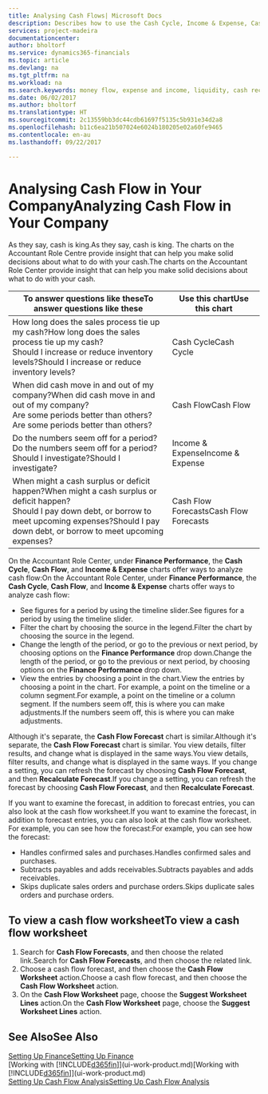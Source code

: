```yaml
---
title: Analysing Cash Flows| Microsoft Docs
description: Describes how to use the Cash Cycle, Income & Expense, Cash Flow, and Cash Flow Forecast charts to analyze the past and future flow of money in and out of your company.
services: project-madeira
documentationcenter: 
author: bholtorf
ms.service: dynamics365-financials
ms.topic: article
ms.devlang: na
ms.tgt_pltfrm: na
ms.workload: na
ms.search.keywords: money flow, expense and income, liquidity, cash receipts minus cash payments, Cartera
ms.date: 06/02/2017
ms.author: bholtorf
ms.translationtype: HT
ms.sourcegitcommit: 2c13559bb3dc44cdb61697f5135c5b931e34d2a8
ms.openlocfilehash: b11c6ea21b507024e6024b180205e02a60fe9465
ms.contentlocale: en-au
ms.lasthandoff: 09/22/2017

---
```

# <a name="analyzing-cash-flow-in-your-company"></a><span data-ttu-id="228a5-103">Analysing Cash Flow in Your Company</span><span class="sxs-lookup"><span data-stu-id="228a5-103">Analyzing Cash Flow in Your Company</span></span>
<span data-ttu-id="228a5-104">As they say, cash is king.</span><span class="sxs-lookup"><span data-stu-id="228a5-104">As they say, cash is king.</span></span> <span data-ttu-id="228a5-105">The charts on the Accountant Role Centre provide insight that can help you make solid decisions about what to do with your cash.</span><span class="sxs-lookup"><span data-stu-id="228a5-105">The charts on the Accountant Role Center provide insight that can help you make solid decisions about what to do with your cash.</span></span>  

| <span data-ttu-id="228a5-106">To answer questions like these</span><span class="sxs-lookup"><span data-stu-id="228a5-106">To answer questions like these</span></span> | <span data-ttu-id="228a5-107">Use this chart</span><span class="sxs-lookup"><span data-stu-id="228a5-107">Use this chart</span></span> |
| --- | --- |
| <span data-ttu-id="228a5-108">How long does the sales process tie up my cash?</span><span class="sxs-lookup"><span data-stu-id="228a5-108">How long does the sales process tie up my cash?</span></span></br> <span data-ttu-id="228a5-109">Should I increase or reduce inventory levels?</span><span class="sxs-lookup"><span data-stu-id="228a5-109">Should I increase or reduce inventory levels?</span></span> |<span data-ttu-id="228a5-110">Cash Cycle</span><span class="sxs-lookup"><span data-stu-id="228a5-110">Cash Cycle</span></span> |
| <span data-ttu-id="228a5-111">When did cash move in and out of my company?</span><span class="sxs-lookup"><span data-stu-id="228a5-111">When did cash move in and out of my company?</span></span></br> <span data-ttu-id="228a5-112">Are some periods better than others?</span><span class="sxs-lookup"><span data-stu-id="228a5-112">Are some periods better than others?</span></span> |<span data-ttu-id="228a5-113">Cash Flow</span><span class="sxs-lookup"><span data-stu-id="228a5-113">Cash Flow</span></span> |
| <span data-ttu-id="228a5-114">Do the numbers seem off for a period?</span><span class="sxs-lookup"><span data-stu-id="228a5-114">Do the numbers seem off for a period?</span></span></br> <span data-ttu-id="228a5-115">Should I investigate?</span><span class="sxs-lookup"><span data-stu-id="228a5-115">Should I investigate?</span></span> |<span data-ttu-id="228a5-116">Income & Expense</span><span class="sxs-lookup"><span data-stu-id="228a5-116">Income & Expense</span></span> |
| <span data-ttu-id="228a5-117">When might a cash surplus or deficit happen?</span><span class="sxs-lookup"><span data-stu-id="228a5-117">When might a cash surplus or deficit happen?</span></span></br> <span data-ttu-id="228a5-118">Should I pay down debt, or borrow to meet upcoming expenses?</span><span class="sxs-lookup"><span data-stu-id="228a5-118">Should I pay down debt, or borrow to meet upcoming expenses?</span></span> |<span data-ttu-id="228a5-119">Cash Flow Forecasts</span><span class="sxs-lookup"><span data-stu-id="228a5-119">Cash Flow Forecasts</span></span> |

<span data-ttu-id="228a5-120">On the Accountant Role Center, under **Finance Performance**, the **Cash Cycle**, **Cash Flow**, and **Income & Expense** charts offer ways to analyze cash flow:</span><span class="sxs-lookup"><span data-stu-id="228a5-120">On the Accountant Role Center, under **Finance Performance**, the **Cash Cycle**, **Cash Flow**, and **Income & Expense** charts offer ways to analyze cash flow:</span></span>  

* <span data-ttu-id="228a5-121">See figures for a period by using the timeline slider.</span><span class="sxs-lookup"><span data-stu-id="228a5-121">See figures for a period by using the timeline slider.</span></span>  
* <span data-ttu-id="228a5-122">Filter the chart by choosing the source in the legend.</span><span class="sxs-lookup"><span data-stu-id="228a5-122">Filter the chart by choosing the source in the legend.</span></span>  
* <span data-ttu-id="228a5-123">Change the length of the period, or go to the previous or next period, by choosing options on the **Finance Performance** drop down.</span><span class="sxs-lookup"><span data-stu-id="228a5-123">Change the length of the period, or go to the previous or next period, by choosing options on the **Finance Performance** drop down.</span></span>  
* <span data-ttu-id="228a5-124">View the entries by choosing a point in the chart.</span><span class="sxs-lookup"><span data-stu-id="228a5-124">View the entries by choosing a point in the chart.</span></span> <span data-ttu-id="228a5-125">For example, a point on the timeline or a column segment.</span><span class="sxs-lookup"><span data-stu-id="228a5-125">For example, a point on the timeline or a column segment.</span></span> <span data-ttu-id="228a5-126">If the numbers seem off, this is where you can make adjustments.</span><span class="sxs-lookup"><span data-stu-id="228a5-126">If the numbers seem off, this is where you can make adjustments.</span></span>  

<span data-ttu-id="228a5-127">Although it's separate, the **Cash Flow Forecast** chart is similar.</span><span class="sxs-lookup"><span data-stu-id="228a5-127">Although it's separate, the **Cash Flow Forecast** chart is similar.</span></span> <span data-ttu-id="228a5-128">You view details, filter results, and change what is displayed in the same ways.</span><span class="sxs-lookup"><span data-stu-id="228a5-128">You view details, filter results, and change what is displayed in the same ways.</span></span> <span data-ttu-id="228a5-129">If you change a setting, you can refresh the forecast by choosing **Cash Flow Forecast**, and then **Recalculate Forecast**.</span><span class="sxs-lookup"><span data-stu-id="228a5-129">If you change a setting, you can refresh the forecast by choosing **Cash Flow Forecast**, and then **Recalculate Forecast**.</span></span>

<span data-ttu-id="228a5-130">If you want to examine the forecast, in addition to forecast entries, you can also look at the cash flow worksheet.</span><span class="sxs-lookup"><span data-stu-id="228a5-130">If you want to examine the forecast, in addition to forecast entries, you can also look at the cash flow worksheet.</span></span> <span data-ttu-id="228a5-131">For example, you can see how the forecast:</span><span class="sxs-lookup"><span data-stu-id="228a5-131">For example, you can see how the forecast:</span></span>

* <span data-ttu-id="228a5-132">Handles confirmed sales and purchases.</span><span class="sxs-lookup"><span data-stu-id="228a5-132">Handles confirmed sales and purchases.</span></span>  
* <span data-ttu-id="228a5-133">Subtracts payables and adds receivables.</span><span class="sxs-lookup"><span data-stu-id="228a5-133">Subtracts payables and adds receivables.</span></span>  
* <span data-ttu-id="228a5-134">Skips duplicate sales orders and purchase orders.</span><span class="sxs-lookup"><span data-stu-id="228a5-134">Skips duplicate sales orders and purchase orders.</span></span>  

## <a name="to-view-a-cash-flow-worksheet"></a><span data-ttu-id="228a5-135">To view a cash flow worksheet</span><span class="sxs-lookup"><span data-stu-id="228a5-135">To view a cash flow worksheet</span></span>
1. <span data-ttu-id="228a5-136">Search for **Cash Flow Forecasts**, and then choose the related link.</span><span class="sxs-lookup"><span data-stu-id="228a5-136">Search for **Cash Flow Forecasts**, and then choose the related link.</span></span>  
2. <span data-ttu-id="228a5-137">Choose a cash flow forecast, and then choose the **Cash Flow Worksheet** action.</span><span class="sxs-lookup"><span data-stu-id="228a5-137">Choose a cash flow forecast, and then choose the **Cash Flow Worksheet** action.</span></span>  
3. <span data-ttu-id="228a5-138">On the **Cash Flow Worksheet** page, choose the **Suggest Worksheet Lines** action.</span><span class="sxs-lookup"><span data-stu-id="228a5-138">On the **Cash Flow Worksheet** page, choose the **Suggest Worksheet Lines** action.</span></span>  

## <a name="see-also"></a><span data-ttu-id="228a5-139">See Also</span><span class="sxs-lookup"><span data-stu-id="228a5-139">See Also</span></span>
[<span data-ttu-id="228a5-140">Setting Up Finance</span><span class="sxs-lookup"><span data-stu-id="228a5-140">Setting Up Finance</span></span>](finance-setup-finance.md)  
<span data-ttu-id="228a5-141">[Working with [!INCLUDE[d365fin](includes/d365fin_md.md)]](ui-work-product.md)</span><span class="sxs-lookup"><span data-stu-id="228a5-141">[Working with [!INCLUDE[d365fin](includes/d365fin_md.md)]](ui-work-product.md)</span></span>  
[<span data-ttu-id="228a5-142">Setting Up Cash Flow Analysis</span><span class="sxs-lookup"><span data-stu-id="228a5-142">Setting Up Cash Flow Analysis</span></span>](finance-setup-cash-flow-analyses.md)  

